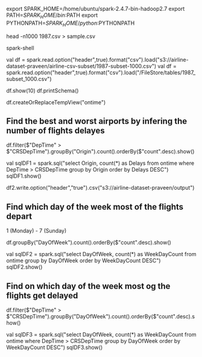 
export SPARK_HOME=/home/ubuntu/spark-2.4.7-bin-hadoop2.7
export PATH=$SPARK_HOME/bin:$PATH
export PYTHONPATH=$SPARK_HOME/python:$PYTHONPATH


head -n1000 1987.csv > sample.csv


spark-shell

val df = spark.read.option("header",true).format("csv").load("s3://airline-dataset-praveen/airline-csv-subset/1987-subset-1000.csv")
val df = spark.read.option("header",true).format("csv").load("/FileStore/tables/1987_subset_1000.csv")

df.show(10)
df.printSchema()

df.createOrReplaceTempView("ontime")

## Find the best and worst airports by infering the number of flights delayes

df.filter($"DepTime" > $"CRSDepTime").groupBy("Origin").count().orderBy($"count".desc).show()

val sqlDF1 = spark.sql("select Origin, count(*) as Delays from ontime where DepTime > CRSDepTime group by Origin order by Delays DESC")
sqlDF1.show()

df2.write.option("header","true").csv("s3://airline-dataset-praveen/output")

## Find which day of the week most of the flights depart

1 (Monday) - 7 (Sunday)

df.groupBy("DayOfWeek").count().orderBy($"count".desc).show()

val sqlDF2 = spark.sql("select DayOfWeek, count(*) as WeekDayCount from ontime group by DayOfWeek order by WeekDayCount DESC")
sqlDF2.show()

## Find on which day of the week most og the flights get delayed

df.filter($"DepTime" > $"CRSDepTime").groupBy("DayOfWeek").count().orderBy($"count".desc).show()

val sqlDF3 = spark.sql("select DayOfWeek, count(*) as WeekDayCount from ontime where DepTime > CRSDepTime group by DayOfWeek order by WeekDayCount DESC")
sqlDF3.show()

